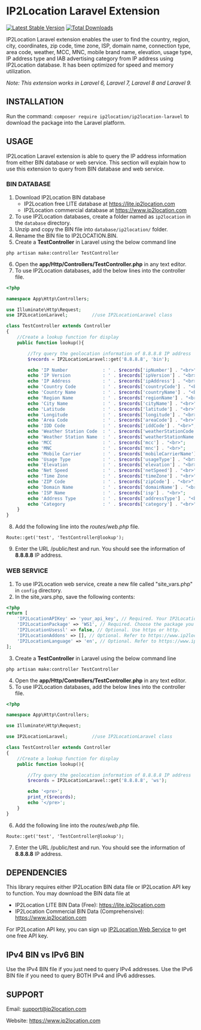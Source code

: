 # IP2Location Laravel Extension
[![Latest Stable Version](https://img.shields.io/packagist/v/ip2location/ip2location-laravel.svg)](https://packagist.org/packages/ip2location/ip2location-laravel)
[![Total Downloads](https://img.shields.io/packagist/dt/ip2location/ip2location-laravel.svg?style=flat-square)](https://packagist.org/packages/ip2location/ip2location-laravel)

IP2Location Laravel extension enables the user to find the country, region, city, coordinates, zip code, time zone, ISP, domain name, connection type, area code, weather, MCC, MNC, mobile brand name, elevation, usage type, IP address type and IAB advertising category from IP address using IP2Location database. It has been optimized for speed and memory utilization.

*Note: This extension works in Laravel 6, Laravel 7, Laravel 8 and Laravel 9.*


## INSTALLATION

Run the command: `composer require ip2location/ip2location-laravel` to download the package into the Laravel platform.

## USAGE

IP2Location Laravel extension is able to query the IP address information from either BIN database or web service. This section will explain how to use this extension to query from BIN database and web service.

### BIN DATABASE

1. Download IP2Location BIN database
    - IP2Location free LITE database at https://lite.ip2location.com
    - IP2Location commercial database at https://www.ip2location.com
2. To use IP2Location databases, create a folder named as `ip2location` in the `database` directory.
3. Unzip and copy the BIN file into `database/ip2location/` folder. 
4. Rename the BIN file to IP2LOCATION.BIN.
5. Create a **TestController** in Laravel using the below command line
```
php artisan make:controller TestController
```
6. Open the **app/Http/Controllers/TestController.php** in any text editor.
7. To use IP2Location databases, add the below lines into the controller file.
```php
<?php

namespace App\Http\Controllers;

use Illuminate\Http\Request;
use IP2LocationLaravel;			//use IP2LocationLaravel class

class TestController extends Controller
{
	//Create a lookup function for display
	public function lookup(){

		//Try query the geolocation information of 8.8.8.8 IP address
		$records = IP2LocationLaravel::get('8.8.8.8', 'bin');

		echo 'IP Number             : ' . $records['ipNumber'] . "<br>";
		echo 'IP Version            : ' . $records['ipVersion'] . "<br>";
		echo 'IP Address            : ' . $records['ipAddress'] . "<br>";
		echo 'Country Code          : ' . $records['countryCode'] . "<br>";
		echo 'Country Name          : ' . $records['countryName'] . "<br>";
		echo 'Region Name           : ' . $records['regionName'] . "<br>";
		echo 'City Name             : ' . $records['cityName'] . "<br>";
		echo 'Latitude              : ' . $records['latitude'] . "<br>";
		echo 'Longitude             : ' . $records['longitude'] . "<br>";
		echo 'Area Code             : ' . $records['areaCode'] . "<br>";
		echo 'IDD Code              : ' . $records['iddCode'] . "<br>";
		echo 'Weather Station Code  : ' . $records['weatherStationCode'] . "<br>";
		echo 'Weather Station Name  : ' . $records['weatherStationName'] . "<br>";
		echo 'MCC                   : ' . $records['mcc'] . "<br>";
		echo 'MNC                   : ' . $records['mnc'] . "<br>";
		echo 'Mobile Carrier        : ' . $records['mobileCarrierName'] . "<br>";
		echo 'Usage Type            : ' . $records['usageType'] . "<br>";
		echo 'Elevation             : ' . $records['elevation'] . "<br>";
		echo 'Net Speed             : ' . $records['netSpeed'] . "<br>";
		echo 'Time Zone             : ' . $records['timeZone'] . "<br>";
		echo 'ZIP Code              : ' . $records['zipCode'] . "<br>";
		echo 'Domain Name           : ' . $records['domainName'] . "<br>";
		echo 'ISP Name              : ' . $records['isp'] . "<br>";
		echo 'Address Type          : ' . $records['addressType'] . "<br>";
		echo 'Category              : ' . $records['category'] . "<br>";
	}
}
```
8. Add the following line into the *routes/web.php* file.
```
Route::get('test', 'TestController@lookup');
```
9. Enter the URL <your domain>/public/test and run. You should see the information of **8.8.8.8** IP address.


### WEB SERVICE

1. To use IP2Location web service, create a new file called "site_vars.php" in `config` directory.
2. In the site_vars.php, save the following contents:
```php
<?php
return [
    'IP2LocationAPIKey' => 'your_api_key', // Required. Your IP2Location API key.
    'IP2LocationPackage' => 'WS1', // Required. Choose the package you would like to use.
    'IP2LocationUsessl' => false, // Optional. Use https or http.
    'IP2LocationAddons' => [], // Optional. Refer to https://www.ip2location.com/web-service/ip2location for the list of available addons.
    'IP2LocationLanguage' => 'en', // Optional. Refer to https://www.ip2location.com/web-service/ip2location for available languages.
];
```
3. Create a **TestController** in Laravel using the below command line
```
php artisan make:controller TestController
```
4. Open the **app/Http/Controllers/TestController.php** in any text editor.
5. To use IP2Location databases, add the below lines into the controller file.
```php
<?php

namespace App\Http\Controllers;

use Illuminate\Http\Request;

use IP2LocationLaravel;			//use IP2LocationLaravel class

class TestController extends Controller
{
	//Create a lookup function for display
	public function lookup(){

		//Try query the geolocation information of 8.8.8.8 IP address
		$records = IP2LocationLaravel::get('8.8.8.8', 'ws');

		echo '<pre>';
		print_r($records);
		echo '</pre>';
	}
}

```
6. Add the following line into the *routes/web.php* file.
```
Route::get('test', 'TestController@lookup');
```
7. Enter the URL <your domain>/public/test and run. You should see the information of **8.8.8.8** IP address.

## DEPENDENCIES

This library requires either IP2Location BIN data file or IP2Location API key to function. You may download the BIN data file at
* IP2Location LITE BIN Data (Free): https://lite.ip2location.com
* IP2Location Commercial BIN Data (Comprehensive): https://www.ip2location.com

For IP2Location API key, you can sign up [IP2Location Web Service](https://www.ip2location.com/web-service/ip2location) to get one free API key.

## IPv4 BIN vs IPv6 BIN

Use the IPv4 BIN file if you just need to query IPv4 addresses.
Use the IPv6 BIN file if you need to query BOTH IPv4 and IPv6 addresses.

## SUPPORT

Email: support@ip2location.com

Website: https://www.ip2location.com
